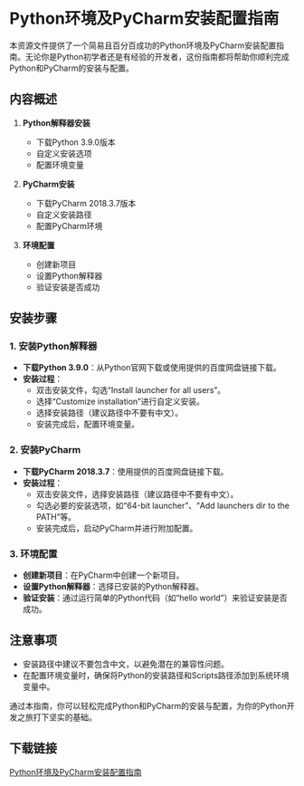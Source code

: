 # Python环境及PyCharm安装配置指南

本资源文件提供了一个简易且百分百成功的Python环境及PyCharm安装配置指南。无论你是Python初学者还是有经验的开发者，这份指南都将帮助你顺利完成Python和PyCharm的安装与配置。

## 内容概述

1. **Python解释器安装**
   - 下载Python 3.9.0版本
   - 自定义安装选项
   - 配置环境变量

2. **PyCharm安装**
   - 下载PyCharm 2018.3.7版本
   - 自定义安装路径
   - 配置PyCharm环境

3. **环境配置**
   - 创建新项目
   - 设置Python解释器
   - 验证安装是否成功

## 安装步骤

### 1. 安装Python解释器

- **下载Python 3.9.0**：从Python官网下载或使用提供的百度网盘链接下载。
- **安装过程**：
  - 双击安装文件，勾选“Install launcher for all users”。
  - 选择“Customize installation”进行自定义安装。
  - 选择安装路径（建议路径中不要有中文）。
  - 安装完成后，配置环境变量。

### 2. 安装PyCharm

- **下载PyCharm 2018.3.7**：使用提供的百度网盘链接下载。
- **安装过程**：
  - 双击安装文件，选择安装路径（建议路径中不要有中文）。
  - 勾选必要的安装选项，如“64-bit launcher”、“Add launchers dir to the PATH”等。
  - 安装完成后，启动PyCharm并进行附加配置。

### 3. 环境配置

- **创建新项目**：在PyCharm中创建一个新项目。
- **设置Python解释器**：选择已安装的Python解释器。
- **验证安装**：通过运行简单的Python代码（如“hello world”）来验证安装是否成功。

## 注意事项

- 安装路径中建议不要包含中文，以避免潜在的兼容性问题。
- 在配置环境变量时，确保将Python的安装路径和Scripts路径添加到系统环境变量中。

通过本指南，你可以轻松完成Python和PyCharm的安装与配置，为你的Python开发之旅打下坚实的基础。

## 下载链接

[Python环境及PyCharm安装配置指南](https://pan.quark.cn/s/95419d1808ed)